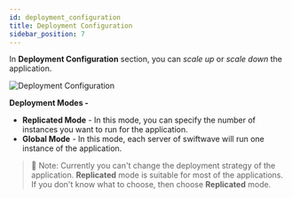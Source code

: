 ```yaml
---
id: deployment_configuration
title: Deployment Configuration
sidebar_position: 7
---
```


In **Deployment Configuration** section, you can *scale up* or *scale down* the application.

![Deployment Configuration](/assets/1.x.x/application-deployment-configuration.png)

**Deployment Modes -**
- **Replicated Mode** - In this mode, you can specify the number of instances you want to run for the application.
- **Global Mode** - In this mode, each server of swiftwave will run one instance of the application.

> 📌 Note: Currently you can't change the deployment strategy of the application. **Replicated** mode is suitable for most of the applications. If you don't know what to choose, then choose **Replicated** mode.